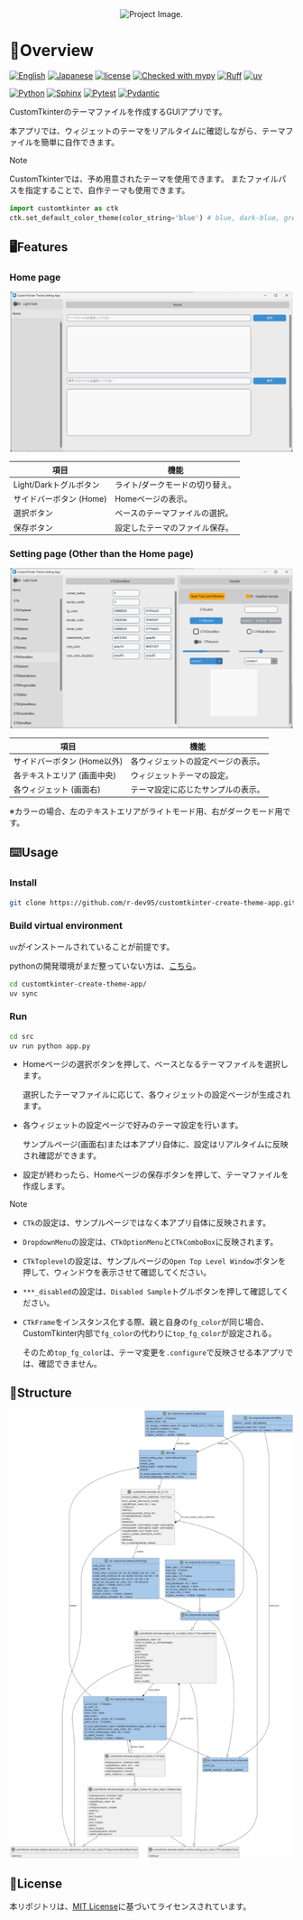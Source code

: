 <!-- ============================================================ -->
<!-- Project Image -->
<!-- ============================================================ -->
<div align=center>
  <img
    src='docs/image/demo.gif'
    alt='Project Image.'
    width=500
  />
</div>

<!-- ============================================================ -->
<!-- Overview -->
<!-- ============================================================ -->
# :book:Overview

[![English](https://img.shields.io/badge/English-018EF5.svg?labelColor=d3d3d3&logo=readme)](./README.md)
[![Japanese](https://img.shields.io/badge/Japanese-018EF5.svg?labelColor=d3d3d3&logo=readme)](./README_JA.md)
[![license](https://img.shields.io/github/license/r-dev95/customtkinter-create-theme-app)](./LICENSE)
[![Checked with mypy](https://www.mypy-lang.org/static/mypy_badge.svg)](https://mypy-lang.org/)
[![Ruff](https://img.shields.io/endpoint?url=https://raw.githubusercontent.com/astral-sh/ruff/main/assets/badge/v2.json)](https://github.com/astral-sh/ruff)
[![uv](https://img.shields.io/endpoint?url=https://raw.githubusercontent.com/astral-sh/uv/main/assets/badge/v0.json)](https://github.com/astral-sh/uv)

[![Python](https://img.shields.io/badge/Python-3776AB.svg?labelColor=d3d3d3&logo=python)](https://github.com/python)
[![Sphinx](https://img.shields.io/badge/Sphinx-000000.svg?labelColor=d3d3d3&logo=sphinx&logoColor=000000)](https://github.com/sphinx-doc/sphinx)
[![Pytest](https://img.shields.io/badge/Pytest-0A9EDC.svg?labelColor=d3d3d3&logo=pytest)](https://github.com/pytest-dev/pytest)
[![Pydantic](https://img.shields.io/badge/Pydantic-ff0055.svg?labelColor=d3d3d3&logo=pydantic&logoColor=ff0055)](https://github.com/pydantic/pydantic)

CustomTkinterのテーマファイルを作成するGUIアプリです。

本アプリでは、ウィジェットのテーマをリアルタイムに確認しながら、テーマファイルを簡単に自作できます。

> [!note]
> CustomTkinterでは、予め用意されたテーマを使用できます。
> またファイルパスを指定することで、自作テーマも使用できます。
>
> ```python
> import customtkinter as ctk
> ctk.set_default_color_theme(color_string='blue') # blue, dark-blue, green
> ```

<!-- ============================================================ -->
<!-- Features -->
<!-- ============================================================ -->
## :desktop_computer:Features

### Home page

<div align=center>
  <img
    src='docs/image/app_home.png'
    alt='App Home Page.'
    width=500
  />
</div>

|項目                    |機能                            |
| ---                    | ---                            |
|Light/Darkトグルボタン  |ライト/ダークモードの切り替え。 |
|サイドバーボタン (Home) |Homeページの表示。              |
|選択ボタン              |ベースのテーマファイルの選択。  |
|保存ボタン              |設定したテーマのファイル保存。  |

### Setting page (Other than the Home page)

<div align=center>
  <img
    src='docs/image/app_no_home.png'
    alt='App Setting and Sample Page.'
    width=500
  />
</div>

|項目                        |機能                               |
| ---                        | ---                               |
|サイドバーボタン (Home以外) |各ウィジェットの設定ページの表示。 |
|各テキストエリア (画面中央) |ウィジェットテーマの設定。         |
|各ウィジェット (画面右)     |テーマ設定に応じたサンプルの表示。 |

※カラーの場合、左のテキストエリアがライトモード用、右がダークモード用です。

<!-- ============================================================ -->
<!-- Usage -->
<!-- ============================================================ -->
## :keyboard:Usage

### Install

```bash
git clone https://github.com/r-dev95/customtkinter-create-theme-app.git
```

### Build virtual environment

`uv`がインストールされていることが前提です。

pythonの開発環境がまだ整っていない方は、[こちら](https://github.com/r-dev95/env-python)。

```bash
cd customtkinter-create-theme-app/
uv sync
```

### Run

```bash
cd src
uv run python app.py
```

- Homeページの選択ボタンを押して、ベースとなるテーマファイルを選択します。

  選択したテーマファイルに応じて、各ウィジェットの設定ページが生成されます。

- 各ウィジェットの設定ページで好みのテーマ設定を行います。

  サンプルページ(画面右)または本アプリ自体に、設定はリアルタイムに反映され確認ができます。

- 設定が終わったら、Homeページの保存ボタンを押して、テーマファイルを作成します。

> [!note]
>
> - `CTk`の設定は、サンプルページではなく本アプリ自体に反映されます。
> - `DropdownMenu`の設定は、`CTkOptionMenu`と`CTkComboBox`に反映されます。
> - `CTkToplevel`の設定は、サンプルページの`Open Top Level Window`ボタンを押して、ウィンドウを表示させて確認してください。
> - `***_disabled`の設定は、`Disabled Sample`トグルボタンを押して確認してください。
> - `CTkFrame`をインスタンス化する際、親と自身の`fg_color`が同じ場合、CustomTkinter内部で`fg_color`の代わりに`top_fg_color`が設定される。
>
>   そのため`top_fg_color`は、テーマ変更を`.configure`で反映させる本アプリでは、確認できません。

<!-- ============================================================ -->
<!-- Structure -->
<!-- ============================================================ -->
## :bookmark_tabs:Structure

<div align=center>
  <img
    src='docs/image/classes.png'
    alt='classes.'
  />
</div>

<!-- ============================================================ -->
<!-- License -->
<!-- ============================================================ -->
## :key:License

本リポジトリは、[MIT License](LICENSE)に基づいてライセンスされています。
